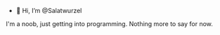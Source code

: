 - 👋 Hi, I’m @Salatwurzel

I'm a noob, just getting into programming. Nothing more to say for now.

<!---
Salatwurzel/Salatwurzel is a ✨ special ✨ repository because its `README.md` (this file) appears on your GitHub profile.
You can click the Preview link to take a look at your changes.
--->
